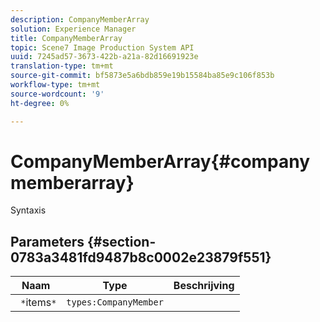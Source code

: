 ```yaml
---
description: CompanyMemberArray
solution: Experience Manager
title: CompanyMemberArray
topic: Scene7 Image Production System API
uuid: 7245ad57-3673-422b-a21a-82d16691923e
translation-type: tm+mt
source-git-commit: bf5873e5a6bdb859e19b15584ba85e9c106f853b
workflow-type: tm+mt
source-wordcount: '9'
ht-degree: 0%

---
```



# CompanyMemberArray{#companymemberarray}

Syntaxis

## Parameters {#section-0783a3481fd9487b8c0002e23879f551}

| Naam | Type | Beschrijving |
|---|---|---|
| ` *`items`*` | `types:CompanyMember` |  |

